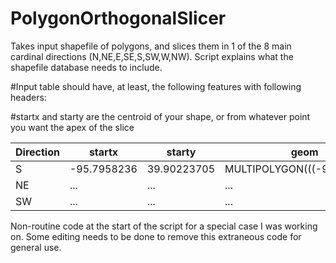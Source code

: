 # PolygonOrthogonalSlicer
Takes input shapefile of polygons, and slices them in 1 of the 8 main cardinal directions (N,NE,E,SE,S,SW,W,NW). Script explains what the shapefile database needs to include. 

#Input table should have, at least, the following features with following headers:

#startx and starty are the centroid of your shape, or from whatever point you want the apex of the slice
<table>
<thead>
<tr>
<th>Direction</th>
<th>   startx  </th>
<th>   starty  </th>
<th>   geom
</tr>
</thead>
<tbody>
<tr>
<td>   S     </td>
<td>-95.7958236</td>
<td>39.90223705</td>
<td>MULTIPOLYGON(((-95.787895...</td>
</tr>
<tr>
<td>   NE    </td>
<td>   ...     </td>
<td>   ...     </td>
<td>   ...     </td>
</tr>
<tr>
<td>   SW    </td>   
<td>   ...     </td>
<td>   ...     </td>
<td>   ...     </td>
</tr>
</tbody>
</table>


Non-routine code at the start of the script for a special case I was working on. Some editing needs to be done to remove this extraneous code for general use.

